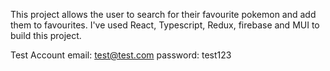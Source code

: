 This project allows the user to search for their favourite pokemon and add them to favourites.
I've used React, Typescript, Redux, firebase and MUI to build this project.

Test Account
email: test@test.com
password: test123
